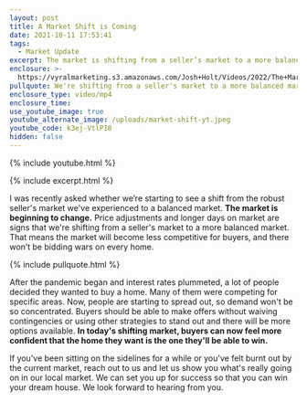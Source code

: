 ```yaml
---
layout: post
title: A Market Shift is Coming
date: 2021-10-11 17:53:41
tags:
  - Market Update
excerpt: The market is shifting from a seller’s market to a more balanced market.
enclosure: >-
  https://vyralmarketing.s3.amazonaws.com/Josh+Holt/Videos/2022/The+Market+Shift+is+Coming.mp4
pullquote: We're shifting from a seller's market to a more balanced market.
enclosure_type: video/mp4
enclosure_time:
use_youtube_image: true
youtube_alternate_image: /uploads/market-shift-yt.jpeg
youtube_code: k3ej-VtlPI8
hidden: false
---
```

{% include youtube.html %}

{% include excerpt.html %}

I was recently asked whether we’re starting to see a shift from the robust seller's market we've experienced to a balanced market. **The market is beginning to change.** Price adjustments and longer days on market are signs that we're shifting from a seller's market to a more balanced market. That means the market will become less competitive for buyers, and there won’t be bidding wars on every home.

{% include pullquote.html %}

After the pandemic began and interest rates plummeted, a lot of people decided they wanted to buy a home. Many of them were competing for specific areas. Now, people are starting to spread out, so demand won't be so concentrated. Buyers should be able to make offers without waiving contingencies or using other strategies to stand out and there will be more options available. **In today's shifting market, buyers can now feel more confident that the home they want is the one they'll be able to win.&nbsp;**

If you've been sitting on the sidelines for a while or you've felt burnt out by the current market, reach out to us and let us show you what's really going on in our local market. We can set you up for success so that you can win your dream house. We look forward to hearing from you.
